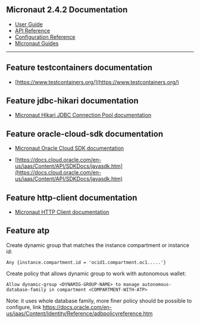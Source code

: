 ## Micronaut 2.4.2 Documentation

- [User Guide](https://docs.micronaut.io/2.4.2/guide/index.html)
- [API Reference](https://docs.micronaut.io/2.4.2/api/index.html)
- [Configuration Reference](https://docs.micronaut.io/2.4.2/guide/configurationreference.html)
- [Micronaut Guides](https://guides.micronaut.io/index.html)
---

## Feature testcontainers documentation

- [https://www.testcontainers.org/](https://www.testcontainers.org/)

## Feature jdbc-hikari documentation

- [Micronaut Hikari JDBC Connection Pool documentation](https://micronaut-projects.github.io/micronaut-sql/latest/guide/index.html#jdbc)

## Feature oracle-cloud-sdk documentation

- [Micronaut Oracle Cloud SDK documentation](https://micronaut-projects.github.io/micronaut-oracle-cloud/latest/guide/)

- [https://docs.cloud.oracle.com/en-us/iaas/Content/API/SDKDocs/javasdk.htm](https://docs.cloud.oracle.com/en-us/iaas/Content/API/SDKDocs/javasdk.htm)

## Feature http-client documentation

- [Micronaut HTTP Client documentation](https://docs.micronaut.io/latest/guide/index.html#httpClient)

## Feature atp

Create dynamic group that matches the instance compartment or instance id:
```
Any {instance.compartment.id = 'ocid1.compartment.oc1.....'}
```

Create policy that allows dynamic group to work with autonomous wallet:
```
Allow dynamic-group <DYNAMIG-GROUP-NAME> to manage autonomous-database-family in compartment <COMPARTMENT-WITH-ATP>
```

Note: it uses whole database family, more finer policy should be possible to configure, link https://docs.oracle.com/en-us/iaas/Content/Identity/Reference/adbpolicyreference.htm
